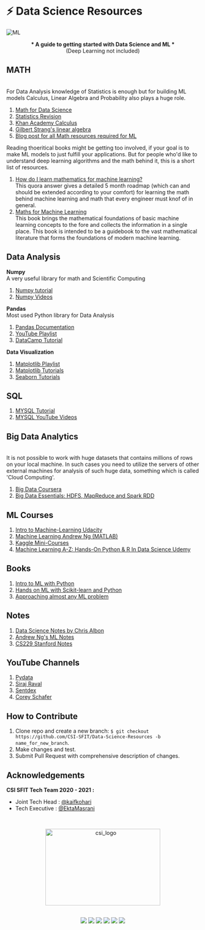 
# ⚡ Data Science Resources 

![ML](https://media.geeksforgeeks.org/wp-content/cdn-uploads/machineLearning3.png)
 
<p align="center">
<b>* A guide to getting started with Data Science and ML * </b>
<br>(Deep Learning not included)
</p>

## MATH

<br>For Data Analysis knowledge of Statistics is enough but for building ML models Calculus, Linear Algebra and Probability also plays a huge role. 
1. [Math for Data Science](https://www.coursera.org/specializations/mathematics-for-data-science#courses)
2. [Statistics Revision](https://www.youtube.com/watch?v=xxpc-HPKN28)
3. [Khan Academy Calculus](https://www.youtube.com/playlist?list=PL19E79A0638C8D449)
4. [Gilbert Strang's linear algebra](https://ocw.mit.edu/courses/mathematics/18-06-linear-algebra-spring-2010/) 
5. [Blog post for all Math resources required for ML](https://towardsdatascience.com/mathematics-for-data-science-e53939ee8306)

Reading thoeritical books might be getting too involved, if your goal is to make ML models to just fulfill your applications. But for people who'd like to understand deep learning algorithms and the math behind it, this is a short list of resources. 
1. [How do I learn mathematics for machine learning?](https://qr.ae/pN4oZT)                              
This quora answer gives a detailed 5 month roadmap (which can and should be extended according to your comfort) for learning the math behind machine learning and math that every engineer must knof of in general.
2. [Maths for Machine Learning](https://mml-book.github.io/book/mml-book.pdf)                               
This book brings the mathematical foundations of basic machine learning concepts to the fore and collects the information in a single place. This book is intended to be a guidebook to the vast mathematical literature that forms the foundations of modern machine learning.

## Data Analysis

**Numpy**
<br>A very useful library for math and Scientific Computing
1. [Numpy tutorial](https://numpy.org/doc/stable/)
2. [Numpy Videos](https://www.youtube.com/watch?v=QUT1VHiLmmI)

**Pandas**
<br>Most used Python library for Data Analysis
1. [Pandas Documentation](https://pandas.pydata.org/docs/getting_started/index.html)
2. [YouTube Playlist](https://www.youtube.com/playlist?list=PL-osiE80TeTsWmV9i9c58mdDCSskIFdDS)
3. [DataCamp Tutorial](https://www.datacamp.com/community/tutorials/pandas-tutorial-dataframe-python)

**Data Visualization**
1. [Matplotlib Playlist](https://www.youtube.com/playlist?list=PL-osiE80TeTvipOqomVEeZ1HRrcEvtZB_)
2. [Matplotlib Tutorials](https://www.tutorialspoint.com/matplotlib/index.htm)
3. [Seaborn Tutorials](https://www.tutorialspoint.com/seaborn/index.htm)

## **SQL**
1. [MYSQL Tutorial](https://www.mysqltutorial.org/)
2. [MYSQL YouTube Videos](https://www.youtube.com/watch?v=7S_tz1z_5bA)

## **Big Data Analytics**
<br> It is not possible to work with huge datasets that contains millions of rows on your local machine. In such cases you need to utilize the servers of other external  machines for analysis of such huge data, something which is called 'Cloud Computing'.

1. [Big Data Coursera](https://www.coursera.org/specializations/big-data)
2. [Big Data Essentials: HDFS, MapReduce and Spark RDD](https://www.coursera.org/learn/big-data-essentials)

## ML Courses 
1. [Intro to Machine-Learning Udacity](https://www.udacity.com/course/intro-to-machine-learning--ud120)
2. [Machine Learning Andrew Ng (MATLAB)](https://www.coursera.org/learn/machine-learning?utm_source=gg&utm_medium=sem&utm_content=07-StanfordML-IN&campaignid=1950458127&adgroupid=71501032500&device=c&keyword=coursera%20machine%20learning&matchtype=e&network=g&devicemodel=&adpostion=&creativeid=415449761695&hide_mobile_promo&gclid=Cj0KCQjwtZH7BRDzARIsAGjbK2aUIpKfiAuKhgBSeuHuXBmXOhVZKB9S6zg7wkrCxukIS4Mf9uSgKzYaAgECEALw_wcB)
3. [Kaggle Mini-Courses](https://www.kaggle.com/learn/overview)
4. [Machine Learning A-Z: Hands-On Python & R In Data Science Udemy](https://www.udemy.com/course/machinelearning/)


## Books
1. [Intro to ML with Python](https://www.pdfdrive.com/introduction-to-machine-learning-with-python-e58337749.html)
2. [Hands on ML with Scikit-learn and Python](http://index-of.es/Varios-2/Hands%20on%20Machine%20Learning%20with%20Scikit%20Learn%20and%20Tensorflow.pdf)
3. [Approaching almost any ML problem](https://www.amazon.in/Approaching-Almost-Machine-Learning-Problem-ebook/dp/B089P13QHT)

## Notes
1. [Data Science Notes by Chris Albon](https://chrisalbon.com/)
2. [Andrew Ng's ML Notes](https://www.kaggle.com/getting-started/145431)
3. [CS229 Stanford Notes](http://cs229.stanford.edu/syllabus.html)

## YouTube Channels 
1. [Pydata](https://www.youtube.com/channel/UCOjD18EJYcsBog4IozkF_7w)
2. [Siraj Raval](https://www.youtube.com/channel/UCWN3xxRkmTPmbKwht9FuE5A)
3. [Sentdex](https://www.youtube.com/user/sentdex)
4. [Corey Schafer](https://www.youtube.com/channel/UCCezIgC97PvUuR4_gbFUs5g)

**How to Contribute**
---

1. Clone repo and create a new branch: `$ git checkout https://github.com/CSI-SFIT/Data-Science-Resources -b name_for_new_branch`.
2. Make changes and test.
3. Submit Pull Request with comprehensive description of changes.

**Acknowledgements**
---

**CSI SFIT Tech Team 2020 - 2021 :**
+ Joint Tech Head : [@kaifkohari](https://github.com/Kaif10)
+ Tech Executive : [@EktaMasrani](https://github.com/ekta18)

<br>
<p align="center">
  <a href="https://www.csi.sfit.ac.in/">
    <img src="https://www.csi.sfit.ac.in/logo.png"
         alt="csi_logo" width="300" height="200">
  </a>
</p>

<br>
<div align="center">
  <a href="https://www.instagram.com/csi_sfit/" target="_blank"><img src="https://img.icons8.com/fluent/48/000000/instagram-new.png"/></a>
  <a href="https://twitter.com/csi_sfit" target="_blank"><img src="https://img.icons8.com/fluent/48/000000/twitter.png"/></a>
  <a href="https://www.facebook.com/csi.sfit" target="_blank"><img src="https://img.icons8.com/fluent/48/000000/facebook-new.png"/></a>
  <a href="https://www.youtube.com/channel/UC7fiMWl2n3BXDQCKk3blUMA" target="_blank"><img src="https://img.icons8.com/color/48/000000/youtube-play.png"/></a>
  <a href="https://discord.gg/WRgX3WV" target="_blank"><img src="https://img.icons8.com/color/48/000000/discord-new-logo.png"/></a>
  <a href="mailto: csi@sfit.ac.in" target="_blank"><img src="https://img.icons8.com/fluent/48/000000/gmail.png"/></a>
</div>
